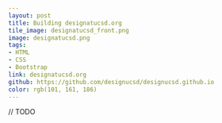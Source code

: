 ```yaml
---
layout: post
title: Building designatucsd.org
tile_image: designatucsd_front.png
image: designatucsd.png
tags: 
- HTML
- CSS
- Bootstrap
link: designatucsd.org
github: https://github.com/designucsd/designucsd.github.io
color: rgb(101, 161, 186)
---
```

// TODO
